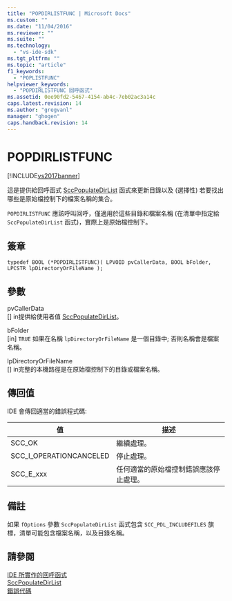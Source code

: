 ```yaml
---
title: "POPDIRLISTFUNC | Microsoft Docs"
ms.custom: ""
ms.date: "11/04/2016"
ms.reviewer: ""
ms.suite: ""
ms.technology: 
  - "vs-ide-sdk"
ms.tgt_pltfrm: ""
ms.topic: "article"
f1_keywords: 
  - "POPLISTFUNC"
helpviewer_keywords: 
  - "POPDIRLISTFUNC 回呼函式"
ms.assetid: 0ee90fd2-5467-4154-ab4c-7eb02ac3a14c
caps.latest.revision: 14
ms.author: "gregvanl"
manager: "ghogen"
caps.handback.revision: 14
---
```

# POPDIRLISTFUNC
[!INCLUDE[vs2017banner](../code-quality/includes/vs2017banner.md)]

這是提供給回呼函式 [SccPopulateDirList](../extensibility/sccpopulatedirlist-function.md) 函式來更新目錄以及 \(選擇性\) 若要找出哪些是原始檔控制下的檔案名稱的集合。  
  
 `POPDIRLISTFUNC` 應該呼叫回呼，僅適用於這些目錄和檔案名稱 \(在清單中指定給 `SccPopulateDirList` 函式\)，實際上是原始檔控制下。  
  
## 簽章  
  
```cpp#  
typedef BOOL (*POPDIRLISTFUNC)( LPVOID pvCallerData, BOOL bFolder, LPCSTR lpDirectoryOrFileName );  
```  
  
## 參數  
 pvCallerData  
 \[\] in提供給使用者值 [SccPopulateDirList](../extensibility/sccpopulatedirlist-function.md)。  
  
 bFolder  
 \[in\] `TRUE` 如果在名稱 `lpDirectoryOrFileName` 是一個目錄中; 否則名稱會是檔案名稱。  
  
 lpDirectoryOrFileName  
 \[\] in完整的本機路徑是在原始檔控制下的目錄或檔案名稱。  
  
## 傳回值  
 IDE 會傳回適當的錯誤程式碼:  
  
|值|描述|  
|-------|--------|  
|SCC\_OK|繼續處理。|  
|SCC\_I\_OPERATIONCANCELED|停止處理。|  
|SCC\_E\_xxx|任何適當的原始檔控制錯誤應該停止處理。|  
  
## 備註  
 如果 `fOptions` 參數 `SccPopulateDirList` 函式包含 `SCC_PDL_INCLUDEFILES` 旗標，清單可能包含檔案名稱，以及目錄名稱。  
  
## 請參閱  
 [IDE 所實作的回呼函式](../extensibility/callback-functions-implemented-by-the-ide.md)   
 [SccPopulateDirList](../extensibility/sccpopulatedirlist-function.md)   
 [錯誤代碼](../extensibility/error-codes.md)